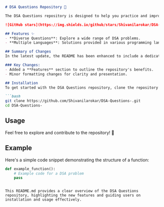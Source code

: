 ```markdown
# DSA Questions Repository 🤖

The DSA Questions repository is designed to help you practice and improve your coding skills through a comprehensive collection of Data Structures and Algorithms (DSA) problems.

![GitHub stars](https://img.shields.io/github/stars/Shivanilarokar/DSA-Questions-.svg?style=social) ![GitHub forks](https://img.shields.io/github/forks/Shivanilarokar/DSA-Questions-.svg?style=social)

## Features ✨
- **Diverse Questions**: Explore a wide range of DSA problems.
- **Multiple Languages**: Solutions provided in various programming languages.

## Summary of Changes
In the latest update, the README has been enhanced to include a dedicated **Features** section, highlighting the core advantages of the repository. Minor formatting adjustments were made for improved readability.

### Key Changes:
- Added a **Features** section to outline the repository's benefits.
- Minor formatting changes for clarity and presentation.

## Installation
To get started with the DSA Questions repository, clone the repository and install any dependencies if required:

```bash
git clone https://github.com/Shivanilarokar/DSA-Questions-.git
cd DSA-Questions-
```

## Usage
Feel free to explore and contribute to the repository! 🚀

## Example
Here's a simple code snippet demonstrating the structure of a function:

```python
def example_function():
    # Example code for a DSA problem
    pass
```
```

This README.md provides a clear overview of the DSA Questions repository, highlighting the new features and guiding users on installation and usage effectively.